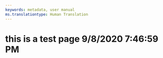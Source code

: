 ```yaml
---
keywords: metadata, user manual
ms.translationtype: Human Translation
---
```

# this is a test page 9/8/2020 7:46:59 PM